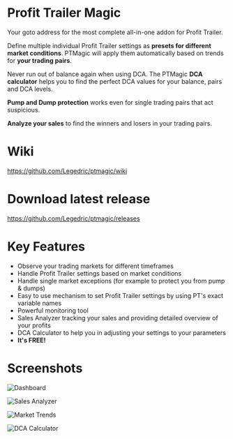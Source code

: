 # Profit Trailer Magic
Your goto address for the most complete all-in-one addon for Profit Trailer.

Define multiple individual Profit Trailer settings as **presets for different market conditions**. PTMagic will apply them automatically based on trends for **your trading pairs**.  

Never run out of balance again when using DCA. The PTMagic **DCA calculator** helps you to find the perfect DCA values for your balance, pairs and DCA levels.  

**Pump and Dump protection** works even for single trading pairs that act suspicious.  

**Analyze your sales** to find the winners and losers in your trading pairs.

# Wiki
https://github.com/Legedric/ptmagic/wiki

# Download latest release
https://github.com/Legedric/ptmagic/releases

# Key Features
- Observe your trading markets for different timeframes
- Handle Profit Trailer settings based on market conditions
- Handle single market exceptions (for example to protect you from pump & dumps)
- Easy to use mechanism to set Profit Trailer settings by using PT's exact variable names
- Powerful monitoring tool
- Sales Analyzer tracking your sales and providing detailed overview of your profits
- DCA Calculator to help you in adjusting your settings to your parameters
- **It's FREE!**

# Screenshots
![Dashboard](https://i.imgur.com/022JgWs.png)

![Sales Analyzer](https://i.imgur.com/JbzrQvL.png)

![Market Trends](https://i.imgur.com/eDPq0Tp.png)

![DCA Calculator](https://i.imgur.com/GmcYu14.png)
